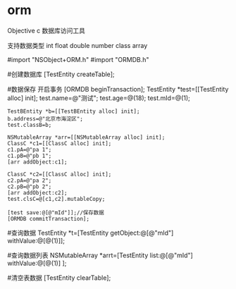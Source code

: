 # orm
Objective c 数据库访问工具

支持数据类型  int float double number class array

#import "NSObject+ORM.h"
#import "ORMDB.h"


#创建数据库 
[TestEntity createTable];

#数据保存 
开启事务
    [ORMDB beginTransaction];
    TestEntity *test=[[TestEntity alloc] init];
    test.name=@"测试";
    test.age=@(18);
    test.mId=@(1);

    TestBEntity *b=[[TestBEntity alloc] init];
    b.address=@"北京市海淀区";
    test.classB=b;

    NSMutableArray *arr=[[NSMutableArray alloc] init];
    ClassC *c1=[[ClassC alloc] init];
    c1.pA=@"pa 1";
    c1.pB=@"pb 1";
    [arr addObject:c1];

    ClassC *c2=[[ClassC alloc] init];
    c2.pA=@"pa 2";
    c2.pB=@"pb 2";
    [arr addObject:c2];
    test.clsC=@[c1,c2].mutableCopy;

    [test save:@[@"mId"]];//保存数据
    [ORMDB commitTransaction];


#查询数据
    TestEntity *t=[TestEntity getObject:@[@"mId"] withValue:@[@(1)]];

#查询数据列表
    NSMutableArray *arrt=[TestEntity list:@[@"mId"] withValue:@[@(1)] ];

#清空表数据
    [TestEntity clearTable];